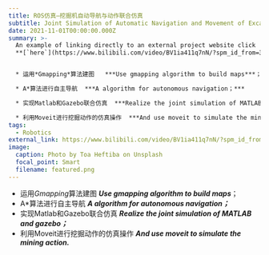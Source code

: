 ```yaml
---
title: ROS仿真—挖掘机自动导航与动作联合仿真
subtitle: Joint Simulation of Automatic Navigation and Movement of Excavator
date: 2021-11-01T00:00:00.000Z
summary: >-
  An example of linking directly to an external project website click
  **[`here`](https://www.bilibili.com/video/BV1ia411q7nN/?spm_id_from=333.999.0.0)**.


  * 运用*Gmapping*算法建图   ***Use gmapping algorithm to build maps***；

  * A*算法进行自主导航  ***A algorithm for autonomous navigation；***

  * 实现Matlab和Gazebo联合仿真  ***Realize the joint simulation of MATLAB and gazebo；***

  * 利用Moveit进行挖掘动作的仿真操作  ***And use moveit to simulate the mining action.***
tags:
  - Robotics
external_link: https://www.bilibili.com/video/BV1ia411q7nN/?spm_id_from=333.999.0.0&vd_source=8b1b869215cfb64e153752a132dacabc
image:
  caption: Photo by Toa Heftiba on Unsplash
  focal_point: Smart
  filename: featured.png
---
```

* 运用*Gmapping*算法建图   ***Use gmapping algorithm to build maps***；
* A\*算法进行自主导航  ***A algorithm for autonomous navigation；***
* 实现Matlab和Gazebo联合仿真  ***Realize the joint simulation of MATLAB and gazebo；***
* 利用Moveit进行挖掘动作的仿真操作  ***And use moveit to simulate the mining action.***